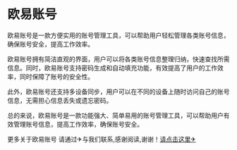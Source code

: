 # 欧易账号

欧易账号是一款方便实用的账号管理工具，可以帮助用户轻松管理各类账号信息，确保账号安全，提高工作效率。

欧易账号拥有简洁直观的界面，用户可以将各类账号信息整理归纳，快速查找所需信息。同时，欧易账号支持密码生成和自动填充功能，有效提高了用户的工作效率，同时保障了账号的安全性。

此外，欧易账号还支持多设备同步，用户可以在不同的设备上随时访问自己的账号信息，无需担心信息丢失或遗忘密码。

总的来说，欧易账号是一款功能强大、简单易用的账号管理工具，可以帮助用户有效管理账号信息，提高工作效率，确保账号安全。

更多关于欧易账号 请通过✈与我们联系,感谢阅读,谢谢！[请点击这里✈](https://t.me/lm999bot)